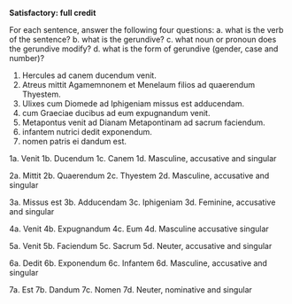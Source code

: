 **Satisfactory:  full credit**


For each sentence, answer the following four questions:
a. what is the verb of the sentence?
b. what is the gerundive?
c. what noun or pronoun does the gerundive modify?
d. what is the form of gerundive (gender, case and number)?

1. Hercules ad canem ducendum venit.
2. Atreus mittit Agamemnonem et Menelaum filios ad quaerendum Thyestem.
3. Ulixes cum Diomede ad Iphigeniam missus est adducendam.
4. cum Graeciae ducibus ad eum expugnandum venit.
5. Metapontus venit ad Dianam Metapontinam ad sacrum faciendum.
6. infantem nutrici dedit exponendum.
7. nomen patris ei dandum est.

1a. Venit
1b. Ducendum
1c. Canem
1d. Masculine, accusative and singular

2a. Mittit
2b. Quaerendum
2c. Thyestem
2d. Masculine, accusative and singular

3a. Missus est
3b. Adducendam
3c. Iphigeniam
3d. Feminine, accusative and singular

4a. Venit
4b. Expugnandum
4c. Eum
4d. Masculine accusative singular

5a. Venit
5b. Faciendum
5c. Sacrum
5d. Neuter, accusative and singular

6a. Dedit
6b. Exponendum
6c. Infantem
6d. Masculine, accusative and singular

7a. Est
7b. Dandum
7c. Nomen
7d. Neuter, nominative and singular
